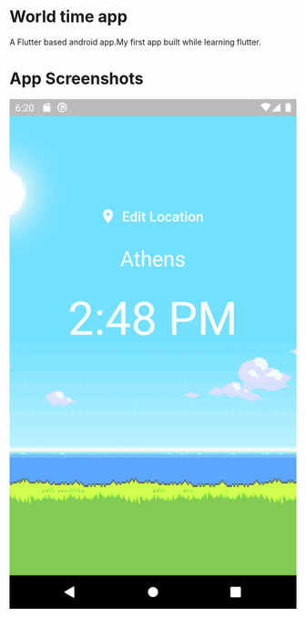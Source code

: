 # World time app 
 A Flutter based android app.My first app built while learning flutter.

# App Screenshots
![Home screen](./screenshot/1.png)

